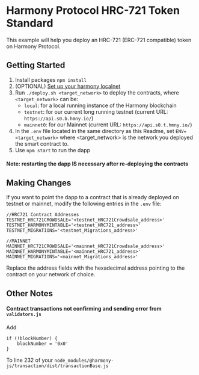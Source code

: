 # Harmony Protocol HRC-721 Token Standard

This example will help you deploy an HRC-721 (ERC-721 compatible) token on Harmony Protocol.

## Getting Started

1. Install packages `npm install`
2. (OPTIONAL) [Set up your harmony localnet](https://docs.harmony.one/onboarding-wiki/interns-onboarding-guide/onboarding-overview/setting-up-the-go-environment)
3. Run `./deploy.sh <target_network>` to deploy the contracts, where `<target_network>` can be:
    - `local`: for a local running instance of the Harmony blockchain
    - `testnet`: for our current long running testnet (current URL: `https://api.s0.b.hmny.io/`)
    - `mainnet0`: for our Mainnet (current URL: `https://api.s0.t.hmny.io/`)
4. In the `.env` file located in the same directory as this Readme, set `ENV=<target_network>` where <target_network> is the network you deployed the smart contract to.
5. Use `npm start` to run the dapp

#### Note: restarting the dapp IS necessary after re-deploying the contracts

## Making Changes

If you want to point the dapp to a contract that is already deployed on testnet or mainnet, modify the following entries in the `.env` file:
```
//HRC721 Contract Addresses
TESTNET_HRC721CROWDSALE='<testnet_HRC721Crowdsale_address>'
TESTNET_HARMONYMINTABLE='<testnet_HRC721_address>'
TESTNET_MIGRATIONS='<testnet_Migrations_address>'

//MAINNET
MAINNET_HRC721CROWDSALE='<mainnet_HRC721Crowdsale_address>'
MAINNET_HARMONYMINTABLE='<mainnet_HRC721_address>'
MAINNET_MIGRATIONS='<mainnet_Migrations_address>'
```
Replace the address fields with the hexadecimal address pointing to the contract on your network of choice.


## Other Notes

#### Contract transactions not confirming and sending error from `validators.js`

Add
```
if (!blockNumber) {
    blockNumber = '0x0'
}
```
To line 232 of your `node_modules/@harmony-js/transaction/dist/transactionBase.js`

